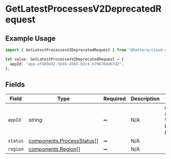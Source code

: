 # GetLatestProcessesV2DeprecatedRequest

## Example Usage

```typescript
import { GetLatestProcessesV2DeprecatedRequest } from "@hathora/cloud-sdk-typescript/models/operations";

let value: GetLatestProcessesV2DeprecatedRequest = {
  appId: "app-af469a92-5b45-4565-b3c4-b79878de67d2",
};
```

## Fields

| Field                                                                  | Type                                                                   | Required                                                               | Description                                                            | Example                                                                |
| ---------------------------------------------------------------------- | ---------------------------------------------------------------------- | ---------------------------------------------------------------------- | ---------------------------------------------------------------------- | ---------------------------------------------------------------------- |
| `appId`                                                                | *string*                                                               | :heavy_minus_sign:                                                     | N/A                                                                    | app-af469a92-5b45-4565-b3c4-b79878de67d2                               |
| `status`                                                               | [components.ProcessStatus](../../models/components/processstatus.md)[] | :heavy_minus_sign:                                                     | N/A                                                                    |                                                                        |
| `region`                                                               | [components.Region](../../models/components/region.md)[]               | :heavy_minus_sign:                                                     | N/A                                                                    |                                                                        |